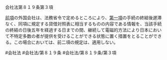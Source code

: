 会社法第８１９条第３項

[前項](会社法＿＿＿＿第８１９条第２項)の外国会社は、法務省令で定めるところにより、[第一項](会社法＿＿＿＿第８１９条第１項)の手続の終結後遅滞なく、同項に規定する貸借対照表に相当するものの内容である情報を、当該手続の終結の日後五年を経過する日までの間、継続して電磁的方法により日本において不特定多数の者が提供を受けることができる状態に置く措置をとることができる。この場合においては、前二項の規定は、適用しない。

#会社法
#会社法/第８１９条
#会社法/第８１９条/第３項
